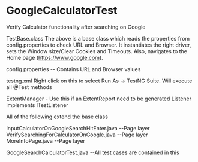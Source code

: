 # GoogleCalculatorTest
Verify Calculator functionality after searching on Google

TestBase.class
The above is a base class which reads the properties from config.properties to check URL and Browser.  It instantiates the right driver, sets the Window size/Clear Cookies and Timeouts.  Also, navigates to the Home page (https://www.google.com).

config.properties   -- Contains URL and Browser values

testng.xml  Right click on this to select Run As -> TestNG Suite.  Will execute all @Test methods

ExtentManager   - Use this if an ExtentReport need to be generated
Listener	implements ITestListener

All of the following extend the base class

InputCalculatorOnGoogleSearchHitEnter.java  --Page layer
VerifySearchingForCalculatorOnGoogle.java   --Page layer
MoreInfoPage.java   --Page layer

GoogleSearchCalculatorTest.java   --All test cases are contained in this
